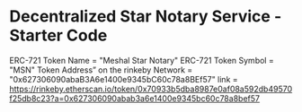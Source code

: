 # Decentralized Star Notary Service - Starter Code
ERC-721 Token Name = "Meshal Star Notary"
ERC-721 Token Symbol = "MSN"
Token Address” on the rinkeby Network = "0x627306090abaB3A6e1400e9345bC60c78a8BEf57"
link = 
https://rinkeby.etherscan.io/token/0x70933b5dba8987e0af08a592db49570f25db8c23?a=0x627306090abab3a6e1400e9345bc60c78a8bef57